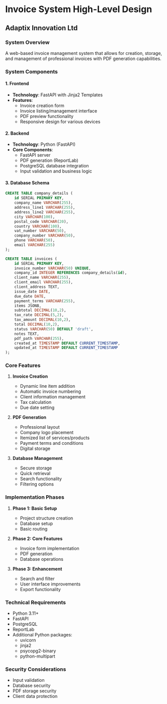 
# Invoice System High-Level Design
## Adaptix Innovation Ltd

### System Overview
A web-based invoice management system that allows for creation, storage, and management of professional invoices with PDF generation capabilities.

### System Components

#### 1. Frontend
- **Technology**: FastAPI with Jinja2 Templates
- **Features**:
  - Invoice creation form
  - Invoice listing/management interface
  - PDF preview functionality
  - Responsive design for various devices

#### 2. Backend
- **Technology**: Python (FastAPI)
- **Core Components**:
  - FastAPI server
  - PDF generation (ReportLab)
  - PostgreSQL database integration
  - Input validation and business logic

#### 3. Database Schema
```sql
CREATE TABLE company_details (
    id SERIAL PRIMARY KEY,
    company_name VARCHAR(255),
    address_line1 VARCHAR(255),
    address_line2 VARCHAR(255),
    city VARCHAR(100),
    postal_code VARCHAR(20),
    country VARCHAR(100),
    vat_number VARCHAR(50),
    company_number VARCHAR(50),
    phone VARCHAR(50),
    email VARCHAR(255)
);

CREATE TABLE invoices (
    id SERIAL PRIMARY KEY,
    invoice_number VARCHAR(50) UNIQUE,
    company_id INTEGER REFERENCES company_details(id),
    client_name VARCHAR(255),
    client_email VARCHAR(255),
    client_address TEXT,
    issue_date DATE,
    due_date DATE,
    payment_terms VARCHAR(255),
    items JSONB,
    subtotal DECIMAL(10,2),
    tax_rate DECIMAL(5,2),
    tax_amount DECIMAL(10,2),
    total DECIMAL(10,2),
    status VARCHAR(50) DEFAULT 'draft',
    notes TEXT,
    pdf_path VARCHAR(255),
    created_at TIMESTAMP DEFAULT CURRENT_TIMESTAMP,
    updated_at TIMESTAMP DEFAULT CURRENT_TIMESTAMP
);
```

### Core Features

1. **Invoice Creation**
   - Dynamic line item addition
   - Automatic invoice numbering
   - Client information management
   - Tax calculation
   - Due date setting

2. **PDF Generation**
   - Professional layout
   - Company logo placement
   - Itemized list of services/products
   - Payment terms and conditions
   - Digital storage

3. **Database Management**
   - Secure storage
   - Quick retrieval
   - Search functionality
   - Filtering options

### Implementation Phases

1. **Phase 1: Basic Setup**
   - Project structure creation
   - Database setup
   - Basic routing

2. **Phase 2: Core Features**
   - Invoice form implementation
   - PDF generation
   - Database operations

3. **Phase 3: Enhancement**
   - Search and filter
   - User interface improvements
   - Export functionality

### Technical Requirements
- Python 3.11+
- FastAPI
- PostgreSQL
- ReportLab
- Additional Python packages:
  - uvicorn
  - jinja2
  - psycopg2-binary
  - python-multipart

### Security Considerations
- Input validation
- Database security
- PDF storage security
- Client data protection
